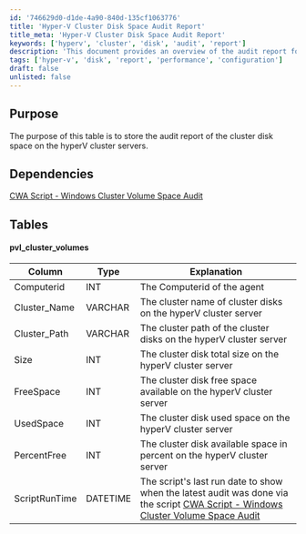 ```yaml
---
id: '746629d0-d1de-4a90-840d-135cf1063776'
title: 'Hyper-V Cluster Disk Space Audit Report'
title_meta: 'Hyper-V Cluster Disk Space Audit Report'
keywords: ['hyperv', 'cluster', 'disk', 'audit', 'report']
description: 'This document provides an overview of the audit report for disk space on Hyper-V cluster servers, including details on cluster volumes and their respective sizes, free space, and usage statistics.'
tags: ['hyper-v', 'disk', 'report', 'performance', 'configuration']
draft: false
unlisted: false
---
```

## Purpose

The purpose of this table is to store the audit report of the cluster disk space on the hyperV cluster servers.

## Dependencies

[CWA Script - Windows Cluster Volume Space Audit](https://proval.itglue.com/DOC-5078775-15952791)

## Tables

#### pvl_cluster_volumes

| Column        | Type     | Explanation                                                                                     |
|---------------|----------|-------------------------------------------------------------------------------------------------|
| Computerid    | INT      | The Computerid of the agent                                                                     |
| Cluster_Name  | VARCHAR  | The cluster name of cluster disks on the hyperV cluster server                                  |
| Cluster_Path  | VARCHAR  | The cluster path of the cluster disks on the hyperV cluster server                              |
| Size          | INT      | The cluster disk total size on the hyperV cluster server                                        |
| FreeSpace     | INT      | The cluster disk free space available on the hyperV cluster server                              |
| UsedSpace     | INT      | The cluster disk used space on the hyperV cluster server                                        |
| PercentFree   | INT      | The cluster disk available space in percent on the hyperV cluster server                        |
| ScriptRunTime | DATETIME | The script's last run date to show when the latest audit was done via the script [CWA Script - Windows Cluster Volume Space Audit](https://proval.itglue.com/DOC-5078775-15952791) |







